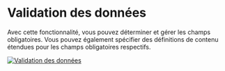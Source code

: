 # Validation des données

Avec cette fonctionnalité, vous pouvez déterminer et gérer les champs obligatoires. Vous pouvez également spécifier des définitions de contenu étendues pour les champs obligatoires respectifs.

[![Validation des données](../../../assets/images/en/system-administration/administration/predefined-content/data-validation/1-dv.png)](../../../assets/images/en/system-administration/administration/predefined-content/data-validation/1-dv.png) 
